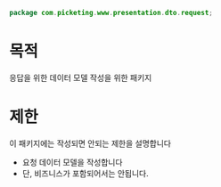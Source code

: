```java
package com.picketing.www.presentation.dto.request;
```

# 목적
응답을 위한 데이터 모델 작성을 위한 패키지

# 제한
이 패키지에는 작성되면 안되는 제한을 설명합니다
* 요청 데이터 모델을 작성합니다
* 단, 비즈니스가 포함되어서는 안됩니다.
